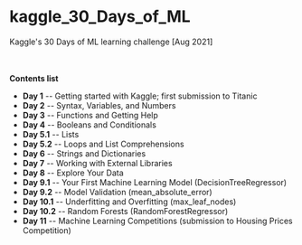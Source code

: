 # kaggle_30_Days_of_ML
Kaggle's 30 Days of ML learning challenge [Aug 2021]  
<br><br>


**Contents list**
* **Day 1** -- Getting started with Kaggle; first submission to Titanic
* **Day 2** -- Syntax, Variables, and Numbers
* **Day 3** -- Functions and Getting Help
* **Day 4** -- Booleans and Conditionals
* **Day 5.1** -- Lists
* **Day 5.2** -- Loops and List Comprehensions
* **Day 6** -- Strings and Dictionaries
* **Day 7** -- Working with External Libraries
* **Day 8** -- Explore Your Data
* **Day 9.1** -- Your First Machine Learning Model (DecisionTreeRegressor)
* **Day 9.2** -- Model Validation (mean_absolute_error)
* **Day 10.1** -- Underfitting and Overfitting (max_leaf_nodes)
* **Day 10.2** -- Random Forests (RandomForestRegressor)
* **Day 11** -- Machine Learning Competitions (submission to Housing Prices Competition)
